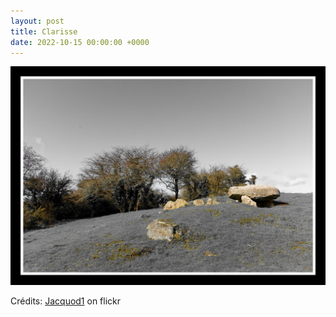 ```yaml
---
layout: post
title: Clarisse
date: 2022-10-15 00:00:00 +0000
---
```


![Clarisse](/images/2022-10-15.jpg)

Crédits: [Jacquod1](https://www.flickr.com/people/136092478@N05/) on flickr
